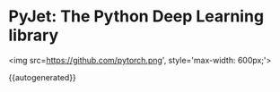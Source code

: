# PyJet: The Python Deep Learning library

<img src=https://github.com/pytorch.png', style='max-width: 600px;'>

{{autogenerated}}